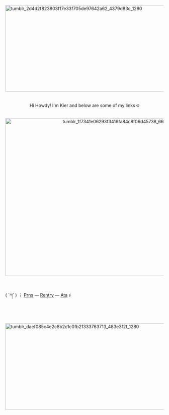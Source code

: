<img width="1000" height="274" alt="tumblr_2d4d2f823803f17e33f705de97642a62_4379d83c_1280" src="https://github.com/user-attachments/assets/a5c6d6f8-a378-40d8-87c9-6ccaa1203adc" />
<br>
<br>
<br>

<div align="center"> Hi Howdy! I'm Kier and below are some of my links 𖹭 </div>

<br>
<p align="center"><img width="750" height="500" alt="tumblr_1f7341e06293f3419fa84c8f06d45738_665febf9_1280" src="https://github.com/user-attachments/assets/5957cd0d-5dd9-4a37-b185-a2a35975b1b0" /></p>
<br>

( ´ཀ` ) ⋮ [Prns](https://en.pronouns.page/@stableboy) ― [Rentry](https://rentry.co/leadshots) ― [Ata](https://wvlff.atabook.org/) ﾒ

<br>
<br>
<br>
<img width="1000" height="274" alt="tumblr_daef085c4e2c8b2c1c0fb21333763713_483e3f2f_1280" src="https://github.com/user-attachments/assets/f3f8b882-7601-4ea0-9386-646cc902e44e" />
